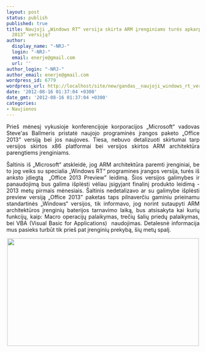 ```yaml
---
layout: post
status: publish
published: true
title: Naujoji „Windows RT“ versija skirta ARM įrenginiams turės apkarpyta „Office
  2013” versiją?
author:
  display_name: "-NRJ-"
  login: "-NRJ-"
  email: enerje@gmail.com
  url: ''
author_login: "-NRJ-"
author_email: enerje@gmail.com
wordpress_id: 6779
wordpress_url: http://localhost/site/new/gandas__naujoji_windows_rt_versija_skirta_arm_pagrindu_paremtiems_irenginiams_tures__apkarpyta_office_2013_versija/
date: '2012-08-16 01:37:04 +0300'
date_gmt: '2012-08-16 01:37:04 +0300'
categories:
- Naujienos
---
```

<p style="text-align: justify;">
	Prie&scaron; mėnesį vykusioje konferencijoje korporacijos &bdquo;Microsoft&ldquo; vadovas Steve&#39;as Ballmeris pristatė naujojo programinės įrangos paketo &bdquo;Office 2013&rdquo; versiją bei jos naujoves. Tiesa, nebuvo detalizuoti skirtumai tarp versijos skirtos x86 platformai bei versijos skirtos ARM architektūra parengtiems įrenginiams.</p>
<p style="text-align: justify;">
	&Scaron;altinis i&scaron; &bdquo;Microsoft&ldquo; atskleidė, jog ARM architektūra paremti įrenginiai, be to jog veiks su specialia &bdquo;Windows RT&ldquo; programines įrangos versija, turės i&scaron; anksto įdiegtą &nbsp;&bdquo;Office 2013 Preview&rdquo; leidimą. &Scaron;ios versijos galimybes ir panaudojimą bus galima i&scaron;plėsti vėliau įsigyjant finalinį produkto leidimą - 2013 metų pirmais mėnesiais. &Scaron;altinis nedetalizavo ar su galimybe i&scaron;plėsti preview versiją &bdquo;Office 2013&rdquo; paketas taps pilnaverčiu gaminiu prieinamu standartinės &bdquo;Windows&ldquo; versijos, tik informavo, jog norint sutaupyti ARM architektūros įrenginių baterijos tarnavimo laiką, bus atsisakyta kai kurių funkcijų, kaip: Macro operacijų palaikymas, trečių &scaron;alių priedų palaikymas, bei VBA (Visual Basic for Applications) &nbsp;naudojimas. Detalesnė informacija mus pasieks turbūt tik prie&scaron; pat įrenginių prekybą, &scaron;ių metų spalį.</p>
<p style="text-align: center;">
	<img alt="" src="http://technews.lt/userfiles/New Office 2013 logo16x9 format-580-75.jpg" style="width: 500px; height: 281px" /></p>
